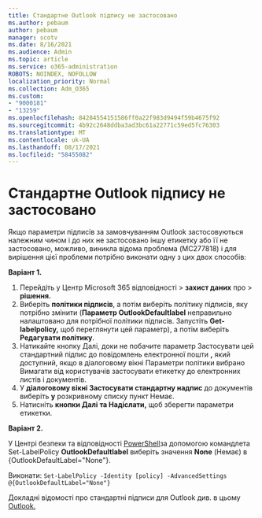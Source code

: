 ```yaml
---
title: Стандартне Outlook підпису не застосовано
ms.author: pebaum
author: pebaum
manager: scotv
ms.date: 8/16/2021
ms.audience: Admin
ms.topic: article
ms.service: o365-administration
ROBOTS: NOINDEX, NOFOLLOW
localization_priority: Normal
ms.collection: Adm_O365
ms.custom:
- "9000181"
- "13259"
ms.openlocfilehash: 84284554151586ff0a22f983d9494f59b4675f92
ms.sourcegitcommit: 4b92c2648ddba3ad3bc61a22771c59ed5fc76303
ms.translationtype: MT
ms.contentlocale: uk-UA
ms.lasthandoff: 08/17/2021
ms.locfileid: "58455082"
---
```

# <a name="default-outlook-label-setting-not-applied"></a>Стандартне Outlook підпису не застосовано

Якщо параметри підписів за замовчуванням Outlook застосовуються належним чином і до них не застосовано іншу етикетку або її не застосовано, можливо, виникла відома проблема (MC277818) і для вирішення цієї проблеми потрібно виконати одну з цих двох способів:

**Варіант 1.**

1. Перейдіть у Центр Microsoft 365 відповідності > **захист даних** про  >  **рішення.**
1. Виберіть **політики підписів**, а потім виберіть політику підписів, яку потрібно змінити (**Параметр OutlookDefaultlabel** неправильно налаштовано для потрібної політики підписів. Запустіть **Get-labelpolicy,** щоб переглянути цей параметр), а потім виберіть **Редагувати політику**.
1. Натикайте кнопку Далі, доки не побачите параметр Застосувати  цей стандартний підпис до повідомлень електронної пошти  **,** який доступний, якщо в діалоговому вікні Параметри політики вибрано Вимагати від користувачів застосувати етикетку до електронних листів і документів. 
1. У **діалоговому вікні Застосувати стандартну надпис** до документів виберіть **у** розкривному списку пункт Немає.
1. Натисніть **кнопки Далі** **та Надіслати,** щоб зберегти параметри етикетки.

**Варіант 2.**

У Центрі безпеки та відповідності [PowerShell](https://docs.microsoft.com/powershell/exchange/connect-to-scc-powershell?view=exchange-ps)за допомогою командлета Set-LabelPolicy **OutlookDefaultlabel** виберіть значення **None** (Немає) в {OutlookDefaultLabel="None"}.

Виконати: `Set-LabelPolicy -Identity [policy] -AdvancedSettings @{OutlookDefaultLabel="None"}`

Докладні відомості про стандартні підписи для Outlook див. в цьому [Outlook.](https://docs.microsoft.com/azure/information-protection/rms-client/clientv2-admin-guide-customizations#set-a-different-default-label-for-outlook)